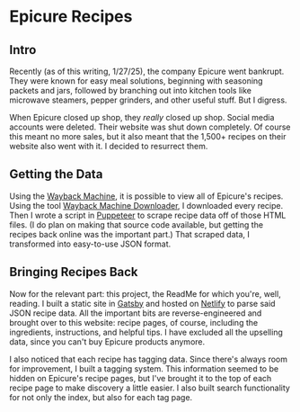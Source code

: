 #  Epicure Recipes

## Intro

Recently (as of this writing, 1/27/25), the company Epicure went bankrupt. They were known for easy meal solutions, beginning with seasoning packets and jars, followed by branching out into kitchen tools like microwave steamers, pepper grinders, and other useful stuff. But I digress.

When Epicure closed up shop, they _really_ closed up shop. Social media accounts were deleted. Their website was shut down completely. Of course this meant no more sales, but it also meant that the 1,500+ recipes on their website also went with it. I decided to resurrect them.

## Getting the Data

Using the [Wayback Machine](https://web.archive.org/), it is possible to view all of Epicure's recipes. Using the tool [Wayback Machine Downloader](https://github.com/hartator/wayback-machine-downloader), I downloaded every recipe. Then I wrote a script in [Puppeteer](https://pptr.dev/) to scrape recipe data off of those HTML files. (I do plan on making that source code available, but getting the recipes back online was the important part.) That scraped data, I transformed into easy-to-use JSON format.

## Bringing Recipes Back

Now for the relevant part: this project, the ReadMe for which you're, well, reading. I built a static site in [Gatsby](https://www.gatsbyjs.com/) and hosted on [Netlify](https://www.netlify.com/) to parse said JSON recipe data. All the important bits are reverse-engineered and brought over to this website: recipe pages, of course, including the ingredients, instructions, and helpful tips. I have excluded all the upselling data, since you can't buy Epicure products anymore.

I also noticed that each recipe has tagging data. Since there's always room for improvement, I built a tagging system. This information seemed to be hidden on Epicure's recipe pages, but I've brought it to the top of each recipe page to make discovery a little easier. I also built search functionality for not only the index, but also for each tag page.